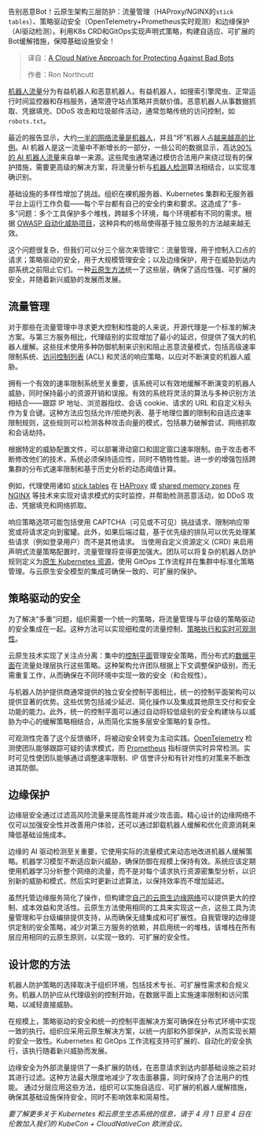 <!--
title: 采用云原生方法防御恶意机器人
cover: https://cdn.thenewstack.io/media/2025/04/b913ec79-bots12.png
summary: 告别恶意Bot！云原生架构三层防护：流量管理（HAProxy/NGINX的`stick tables`）、策略驱动安全（OpenTelemetry+Prometheus实时观测）和边缘保护（AI驱动检测）。利用K8s CRD和GitOps实现声明式策略，构建自适应、可扩展的Bot缓解措施，保障基础设施安全！
-->

告别恶意Bot！云原生架构三层防护：流量管理（HAProxy/NGINX的`stick tables`）、策略驱动安全（OpenTelemetry+Prometheus实时观测）和边缘保护（AI驱动检测）。利用K8s CRD和GitOps实现声明式策略，构建自适应、可扩展的Bot缓解措施，保障基础设施安全！

> 译自：[A Cloud Native Approach for Protecting Against Bad Bots](https://thenewstack.io/bot-protection-strategies-choosing-the-right-approach-for-your-stack/)
> 
> 作者：Ron Northcutt

[机器人流量](https://thenewstack.io/can-you-bot-proof-your-applications-and-apis/)分为有益机器人和恶意机器人。有益机器人，如搜索引擎爬虫、正常运行时间监控器和存档服务，通常遵守站点策略并贡献价值。恶意机器人从事数据抓取、凭据填充、DDoS 攻击和垃圾邮件活动，通常忽略传统的访问控制，如 `robots.txt`。

最近的报告显示，大约[一半的网络流量是机器人](https://securitybrief.co.uk/story/half-of-online-traffic-in-2024-generated-by-bots-report-finds)，并且“坏”机器人占[越来越高的比例](https://www.statista.com/statistics/1264226/human-and-bot-web-traffic-share/)。AI 机器人是这一流量中不断增长的一部分，一些公司的数据显示，高达[90% 的 AI 机器人流量](https://www.haproxy.com/blog/nearly-90-of-our-ai-crawler-traffic-is-from-tiktok-parent-bytedance-lessons-learned)来自单一来源。这些爬虫通常通过模仿合法用户来绕过现有的保护措施，需要更高级的解决方案，将流量分析与[机器人检测](https://www.haproxy.com/blog/bot-protection-with-haproxy)算法相结合，以实现准确识别。

基础设施的多样性增加了挑战。组织在裸机服务器、Kubernetes 集群和无服务器平台上运行工作负载——每个平台都有自己的安全约束和要求。这造成了“多-多”问题：多个工具保护多个堆栈，跨越多个环境，每个环境都有不同的需求。根据 [OWASP 自动化威胁项目](https://owasp.org/www-project-automated-threats-to-web-applications/)，这种异构的格局使得基于独立服务的方法越来越无效。

这个问题很复杂，但我们可以分三个层次来管理它：流量管理，用于控制入口点的请求；策略驱动的安全，用于大规模管理安全；以及边缘保护，用于在威胁到达内部系统之前阻止它们。一种[云原生方法](https://thenewstack.io/cloud-native/10-key-attributes-of-cloud-native-applications/)统一了这些层，确保了适应性强、可扩展的安全，并随着新兴威胁的发展而发展。

## 流量管理

对于那些在流量管理中寻求更大控制和性能的人来说，开源代理是一个标准的解决方案。与第三方服务相比，代理级别的实现增加了最小的延迟，但提供了强大的机器人缓解。这些技术使用多种防御机制来识别和阻止恶意流量模式，包括高级速率限制系统、[访问控制列表](https://thenewstack.io/a-guide-to-linux-access-control-lists/) (ACL) 和灵活的响应策略，以应对不断演变的机器人威胁。

拥有一个有效的速率限制系统至关重要，该系统可以有效地缓解不断演变的机器人威胁，同时保持最小的资源开销和误报。有效的系统将灵活的算法与多种识别方法相结合——跟踪 IP 地址、浏览器指纹、会话 cookie、请求的 URL 和自定义标头作为复合键。这种方法应包括允许/拒绝列表、基于地理位置的限制和自适应速率限制规则，这些规则可以检测各种攻击向量的模式，包括暴力破解尝试、网络抓取和会话劫持。

根据特定的威胁配置文件，可以部署滑动窗口和固定窗口速率限制。由于攻击者不断修改他们的技术，系统必须保持适应性，同时不牺牲性能。进一步的增强包括跨集群的分布式速率限制和基于历史分析的动态阈值计算。

例如，代理使用诸如 [stick tables](https://docs.haproxy.org/3.1/intro.html#3.4.5) 在 [HAProxy](https://www.haproxy.com/?utm_content=inline+mention) 或 [shared memory zones](http://nginx.org/en/docs/dev/development_guide.html#shared_memory) 在 [NGINX](https://www.nginx.com?utm_content=inline+mention) 等技术来实现对请求模式的实时监控，并帮助检测恶意活动，如 DDoS 攻击、凭据填充和网络抓取。

响应策略选项可能包括使用 CAPTCHA（可见或不可见）挑战请求、限制响应带宽或将请求定向到蜜罐。此外，如果后端过载，基于优先级的排队可以优先处理某些请求（例如登录用户）而不是其他请求。
当使用自定义资源定义 (CRD) 来启用声明式流量策略配置时，流量管理将变得更加强大。团队可以将复杂的机器人防护规则定义为[原生 Kubernetes 资源](https://kubernetes.io/docs/tasks/extend-kubernetes/custom-resources/custom-resource-definitions/)，使用 GitOps 工作流程并在集群中标准化策略管理。与云原生安全模型的集成可确保一致的、可扩展的保护。

## 策略驱动的安全

为了解决“多重”问题，组织需要一个统一的策略，将流量管理与平台级的策略驱动的安全集成在一起。这种方法可以实现细粒度的流量控制、[策略执行和实时可观测性](https://thenewstack.io/real-time-policy-enforcement-with-governance-as-code/)。

云原生技术实现了关注点分离：集中的[控制平面](https://www.haproxy.com/glossary/what-is-a-control-plane)管理安全策略，而分布式的[数据平面](https://www.haproxy.com/glossary/what-is-a-data-plane)在流量处理层执行这些策略。这种架构允许团队根据上下文调整保护级别，而无需重复工作，从而确保在不同环境中实现一致的安全（和合规性）。

与机器人防护提供商通常提供的独立安全控制平面相比，统一的控制平面架构可以提供显著的优势。这些优势包括减少延迟、简化操作以及集成其他原生交付和安全功能的能力。此外，统一的控制平面可以通过自动将较低级别的安全构建块与以威胁为中心的缓解策略相结合，从而简化实施多层安全策略的复杂性。

可观测性完善了这个反馈循环，将被动安全转变为主动实践。[OpenTelemetry](https://github.com/open-telemetry/opentelemetry-collector-contrib/tree/main/receiver) 检测使团队能够跟踪可疑的请求模式，而 [Prometheus](https://prometheus.io/blog/2015/04/24/prometheus-monitring-spreads-through-the-internet/#using-prometheus) 指标提供实时异常检测。实时可见性使团队能够通过调整速率限制、IP 信誉评分和有针对性的对策来不断改进其防御。

## 边缘保护

边缘层安全通过过滤高风险流量来提高性能并减少攻击面。精心设计的边缘网络不仅可以加强安全性并改善用户体验，还可以通过卸载机器人缓解和优化资源消耗来降低基础设施成本。

边缘的 AI 驱动检测至关重要，它使用实际的流量模式来动态地改进机器人缓解策略。机器学习模型不断适应新兴威胁，确保防御在规模上保持有效。系统应该定期使用机器学习分析整个网络的流量，而不是对每个请求执行资源密集型分析，以识别新的威胁和模式，然后实时更新过滤算法，以保持效率而不增加延迟。

虽然托管边缘服务简化了操作，但构建您[自己的云原生边缘网络](https://www.haproxy.com/user-spotlight-series/how-oui-sncf-built-its-cdn-with-haproxy)可以提供更大的控制、成本效益和灵活性。云原生方法使用相同的工具来实现这一点，这些工具为流量管理和平台级编排提供支持，从而确保无缝集成和可扩展性。自我管理的边缘提供定制的安全策略，减少对第三方服务的依赖，并启用统一的堆栈，该堆栈在所有层应用相同的云原生原则，以实现一致的、可扩展的安全性。

## 设计您的方法

机器人防护策略的选择取决于组织环境，包括技术专长、可扩展性需求和合规义务。机器人防护应从代理级别的控制开始，在数据平面上实施速率限制和访问策略，以减轻直接威胁。

在规模上，策略驱动的安全和统一的控制平面解决方案可确保在分布式环境中实现一致的执行。组织应采用云原生解决方案，以统一内部和外部保护，从而实现长期的安全一致性。Kubernetes 和 GitOps 工作流程支持可扩展的、自动化的安全执行，该执行随着新兴威胁而发展。

边缘安全为外部流量提供了一条扩展的防线，在恶意请求到达内部基础设施之前对其进行过滤。这种方法最大限度地减少了攻击面暴露，同时保持了合法用户的性能。
通过分层应用这些方法，组织可以实施自适应、可扩展的机器人缓解措施，确保其基础设施保持安全，同时不影响效率和简易性。

*要了解更多关于 Kubernetes 和云原生生态系统的信息，请于 4 月 1 日至 4 日在伦敦加入我们的 KubeCon + CloudNativeCon 欧洲会议。*